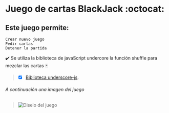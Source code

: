 # Juego de cartas BlackJack :octocat:

##  Este juego permite:
```
Crear nuevo juego
Pedir cartas
Detener la partida
```

:heavy_check_mark: Se utiliza la biblioteca de javaScript undercore la función shuffle para mezclar las cartas :black_joker:
>-[x] [Biblioteca underscore-js](https://www.geeksforgeeks.org/underscore-js-_-shuffle-function/).

	

###### *A continuación una imagen del juego*
>![Diselo del juego](https://user-images.githubusercontent.com/82009638/190538767-02845003-fc2e-42b4-804d-938f59eb1f76.png)
